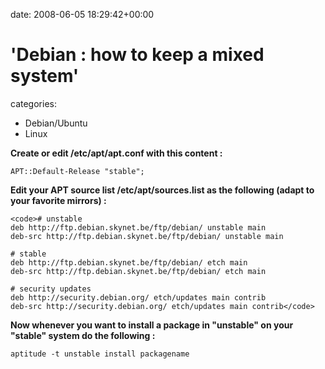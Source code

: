 


date: 2008-06-05 18:29:42+00:00


# 'Debian : how to keep a mixed system'

categories:
- Debian/Ubuntu
- Linux


**Create or edit /etc/apt/apt.conf with this content :**

`APT::Default-Release "stable";`

**Edit your APT source list /etc/apt/sources.list as the following (adapt to your favorite mirrors) :**


    
    <code># unstable
    deb http://ftp.debian.skynet.be/ftp/debian/ unstable main
    deb-src http://ftp.debian.skynet.be/ftp/debian/ unstable main
    
    # stable
    deb http://ftp.debian.skynet.be/ftp/debian/ etch main
    deb-src http://ftp.debian.skynet.be/ftp/debian/ etch main
    
    # security updates
    deb http://security.debian.org/ etch/updates main contrib
    deb-src http://security.debian.org/ etch/updates main contrib</code>



**Now whenever you want to install a package in "unstable" on your "stable" system do the following :**

`aptitude -t unstable install packagename`
